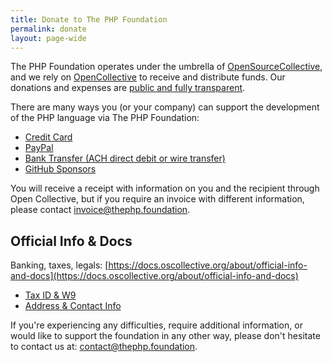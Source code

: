 ```yaml
---
title: Donate to The PHP Foundation
permalink: donate
layout: page-wide
---
```


The PHP Foundation operates under the umbrella of [OpenSourceCollective](https://www.oscollective.org/), and we rely on [OpenCollective](https://opencollective.com/phpfoundation) to receive and distribute funds. Our donations and expenses are [public and fully transparent](https://opencollective.com/phpfoundation#category-BUDGET).

There are many ways you (or your company) can support the development of the PHP language via&nbsp;The&nbsp;PHP&nbsp;Foundation:

* [Credit Card](https://opencollective.com/phpfoundation/contribute)
* [PayPal](https://opencollective.com/phpfoundation/contribute)
* [Bank Transfer (ACH direct debit or wire transfer)](https://opencollective.com/phpfoundation/contribute)
* [GitHub Sponsors](https://github.com/sponsors/ThePHPF)

You will receive a receipt with information on you and the recipient through Open Collective, but if you require an invoice with different information, please contact [invoice@thephp.foundation](mailto:invoice@thephp.foundation).

## Official Info & Docs

Banking, taxes, legals:
[https://docs.oscollective.org/about/official-info-and-docs](https://docs.oscollective.org/about/official-info-and-docs) 

* [Tax ID & W9](https://docs.oscollective.org/about/official-info-and-docs#tax-id-and-w9)
* [Address & Contact Info](https://docs.oscollective.org/about/official-info-and-docs#address-and-contact-info)

If you're experiencing any difficulties, require additional information, or would like to support the foundation in any other way, please don't hesitate to contact us at: [contact@thephp.foundation](mailto:contact@thephp.foundation).

